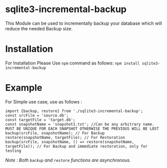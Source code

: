 # sqlite3-incremental-backup
This Module can be used to incrementally backup your database which will reduce the needed Backup size.
# Installation
For Installation Please Use `npm` command as follows:
```npm install sqlite3-incremental-backup```
# Example
For Simple use case, use as follows :
```
import {backup, restore} from './sqlite3-incremental-backup';
const srcFile = 'source.db';
const targetFile = 'target.db';
const snapshotName = 'snapshot1.txt'; //Can be any arbitrary name. MUST BE UNIQUE FOR EACH SNAPSHOT OTHERWISE THE PREVIOUS WILL BE LOST
backup(srcFile, snapshotName); // For Backup
restore(snapshotName, targetFile); // For Restoration
backup(srcFile, snapshotName, () => restore(snapshotName, targetFile)); // For Backup and immediate restoration, only for testing
```
*Note : Both `backup` and `restore` functions are asynchronous.*
